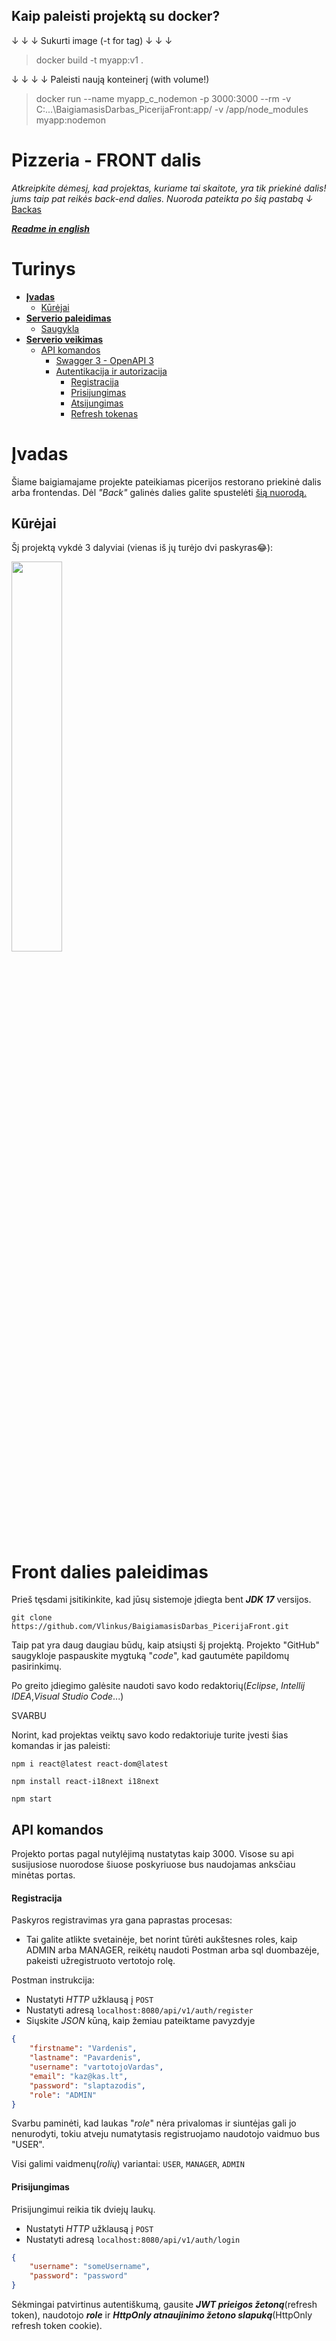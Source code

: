 ## Kaip paleisti projektą su docker?

↓ ↓ ↓ Sukurti image (-t for tag) ↓ ↓ ↓
> docker build -t myapp:v1 .

↓ ↓ ↓ ↓ Paleisti naują konteinerį (with volume!)
> docker run --name myapp_c_nodemon -p 3000:3000 --rm -v C:\...\BaigiamasisDarbas_PicerijaFront:app/ -v /app/node_modules myapp:nodemon

# Pizzeria - FRONT dalis
<i>Atkreipkite dėmesį, kad projektas, kuriame tai skaitote, yra tik priekinė dalis!
jums taip pat reikės back-end dalies. Nuoroda pateikta po šią pastabą ↓</i><br/>
<a href="https://github.com/Vlinkus/BaigiamasisDarbas_Picerija">Backas</a>

[***Readme in english***](README_EN.md)

# Turinys

- [**Įvadas**](#įvadas)
    - [Kūrėjai](#kūrėjai)
- [**Serverio paleidimas**](#serverio-paleidimas)
    - [Saugykla](#saugykla)
- [**Serverio veikimas**](#serverio-veikimas)
    - [API komandos](#api-komandos)
        - [Swagger 3 - OpenAPI 3](#swagger-3---openapi-3)
        - [Autentikacija ir autorizacija](#autentikacija-ir-autorizacija)
            - [Registracija](#registracija)
            - [Prisijungimas](#prisijungimas)
            - [Atsijungimas](#atsijungimas)
            - [Refresh tokenas](#refresh-tokenas)

# Įvadas

<p>Šiame baigiamajame projekte pateikiamas picerijos restorano priekinė dalis arba frontendas. 
Dėl <i>"Back"</i> galinės dalies galite spustelėti 
<a href="https://github.com/Vlinkus/BaigiamasisDarbas_Picerija">šią nuorodą.</a></p>

## Kūrėjai

Šį projektą vykdė 3 dalyviai (vienas iš jų turėjo dvi paskyras😂):

<a href="https://github.com/Vlinkus/BaigiamasisDarbas_Picerija/graphs/contributors">
    <img src="https://contrib.rocks/image?repo=Vlinkus/BaigiamasisDarbas_Picerija" width="40%"/>
</a>





# Front dalies paleidimas

Prieš tęsdami įsitikinkite, kad jūsų sistemoje įdiegta bent ***JDK 17*** versijos.

```shell
git clone https://github.com/Vlinkus/BaigiamasisDarbas_PicerijaFront.git
```

Taip pat yra daug daugiau būdų, kaip atsiųsti šį projektą.
Projekto "GitHub" saugykloje paspauskite mygtuką "*code*", kad gautumėte papildomų pasirinkimų.

Po greito įdiegimo galėsite naudoti savo kodo redaktorių(*Eclipse*, *Intellij IDEA*,*Visual Studio Code*...)


SVARBU

Norint, kad projektas veiktų savo kodo redaktoriuje turite įvesti šias komandas ir jas paleisti:

```shell
npm i react@latest react-dom@latest
```

```shell
npm install react-i18next i18next
```

```shell
npm start
```



## API komandos

Projekto portas pagal nutylėjimą  nustatytas kaip 3000.
Visose su api susijusiose nuorodose šiuose poskyriuose bus naudojamas anksčiau minėtas portas.





#### Registracija
Paskyros registravimas yra gana paprastas procesas:
- Tai galite atlikte svetainėje, bet norint tūrėti aukštesnes roles, kaip ADMIN arba MANAGER, reikėtų naudoti    Postman arba sql duombazėje, pakeisti užregistruoto vertotojo rolę.

Postman instrukcija:

- Nustatyti *HTTP* užklausą į ``POST``
- Nustatyti adresą ``localhost:8080/api/v1/auth/register``
- Siųskite *JSON* kūną, kaip žemiau pateiktame pavyzdyje

```json
{
    "firstname": "Vardenis",
    "lastname": "Pavardenis",
    "username": "vartotojoVardas",
    "email": "kaz@kas.lt",
    "password": "slaptazodis",
    "role": "ADMIN"
}
```
Svarbu paminėti, kad laukas "*role*" nėra privalomas ir siuntėjas gali jo nenurodyti,
tokiu atveju numatytasis registruojamo naudotojo vaidmuo bus "USER".

Visi galimi vaidmenų(*rolių*) variantai: `USER`, `MANAGER`, `ADMIN`

#### Prisijungimas
Prisijungimui reikia tik dviejų laukų.
- Nustatyti *HTTP* užklausą į ``POST``
- Nustatyti adresą ``localhost:8080/api/v1/auth/login``

```json
{
    "username": "someUsername",
    "password": "password"
}
```
Sėkmingai patvirtinus autentiškumą, gausite ***JWT prieigos žetoną***(refresh token),
naudotojo ***role*** ir ***HttpOnly atnaujinimo žetono slapuką***(HttpOnly refresh token cookie).


